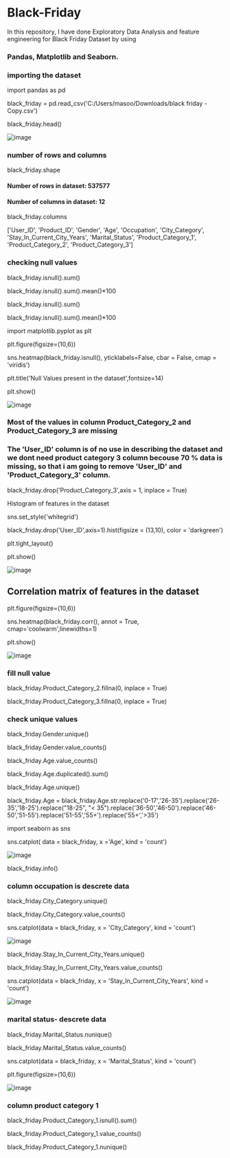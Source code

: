 # Black-Friday
In this repository, I have done Exploratory Data Analysis and feature engineering for Black Friday Dataset by using
### Pandas, Matplotlib and Seaborn.

### importing the dataset

import pandas as pd

black_friday = pd.read_csv('C:/Users/masoo/Downloads/black friday - Copy.csv')

black_friday.head()

![image](https://user-images.githubusercontent.com/87862008/139216761-ec5d9f30-f1a0-4b29-a3d1-afd3742543ce.png)


### number of rows and columns 

black_friday.shape

#### Number of rows in dataset:  537577
#### Number of columns in dataset:  12

black_friday.columns

['User_ID', 'Product_ID', 'Gender', 'Age', 'Occupation', 'City_Category',
       'Stay_In_Current_City_Years', 'Marital_Status', 'Product_Category_1',
       'Product_Category_2', 'Product_Category_3']
       
### checking null values

black_friday.isnull().sum()

black_friday.isnull().sum().mean()*100

black_friday.isnull().sum()

black_friday.isnull().sum().mean()*100

import matplotlib.pyplot as plt

plt.figure(figsize=(10,6))

sns.heatmap(black_friday.isnull(), yticklabels=False, cbar = False, cmap = 'viridis')

plt.title('Null Values present in the dataset',fontsize=14)

plt.show()

![image](https://user-images.githubusercontent.com/87862008/139220278-2dc99309-e486-4800-8619-638b36b986e5.png)

### Most of the values in column Product_Category_2 and Product_Category_3 are missing 
### The 'User_ID' column is of no use in describing the dataset and we dont need product category 3 column becouse 70 % data is missing, so that i am going to remove 'User_ID' and 'Product_Category_3' column.

black_friday.drop('Product_Category_3',axis = 1, inplace = True)

Histogram of features in the dataset

sns.set_style('whitegrid')

black_friday.drop('User_ID',axis=1).hist(figsize = (13,10), color = 'darkgreen')

plt.tight_layout()

plt.show()

![image](https://user-images.githubusercontent.com/87862008/139221458-fc7aac7e-3883-465f-a409-45718503db99.png)


## Correlation matrix of features in the dataset

plt.figure(figsize=(10,6))

sns.heatmap(black_friday.corr(), annot = True, cmap='coolwarm',linewidths=1)

plt.show()

![image](https://user-images.githubusercontent.com/87862008/139222806-6973d7a1-a6de-47a0-bc37-80df946cb64c.png)

### fill null value

black_friday.Product_Category_2.fillna(0, inplace = True)

black_friday.Product_Category_3.fillna(0, inplace = True)

### check unique values 

black_friday.Gender.unique()

black_friday.Gender.value_counts()

black_friday.Age.value_counts()

black_friday.Age.duplicated().sum()

black_friday.Age.unique()

black_friday.Age = black_friday.Age.str.replace('0-17','26-35').replace('26-35','18-25').replace("18-25", "< 35").replace('36-50','46-50').replace('46-50','51-55').replace('51-55','55+').replace('55+','>35')

import seaborn as sns

sns.catplot( data = black_friday, x ='Age', kind = 'count')

![image](https://user-images.githubusercontent.com/87862008/139216450-d4d50dee-68ee-41e7-8bb4-f430d6f8b22a.png)

black_friday.info()

### column occupation is descrete data

black_friday.City_Category.unique()

black_friday.City_Category.value_counts()

sns.catplot(data = black_friday, x = 'City_Category', kind = 'count')

![image](https://user-images.githubusercontent.com/87862008/139217455-0eae388d-c093-4e04-aaa8-34b8f205cadf.png)

black_friday.Stay_In_Current_City_Years.unique()

black_friday.Stay_In_Current_City_Years.value_counts()

sns.catplot(data = black_friday, x = 'Stay_In_Current_City_Years', kind = 'count')

![image](https://user-images.githubusercontent.com/87862008/139217556-c10036df-d30c-4848-b8ca-0c50d0656b8c.png)

### marital status- descrete data

black_friday.Marital_Status.nunique()

black_friday.Marital_Status.value_counts()

sns.catplot(data = black_friday, x = 'Marital_Status', kind = 'count')

plt.figure(figsize=(10,6))

![image](https://user-images.githubusercontent.com/87862008/139217658-1c83c8c2-3e7e-4770-b99f-567807b4bcfd.png)

### column product category 1

black_friday.Product_Category_1.isnull().sum()

black_friday.Product_Category_1.value_counts()

black_friday.Product_Category_1.nunique()
